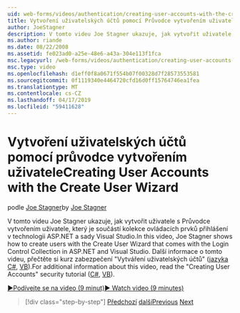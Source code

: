 ```yaml
---
uid: web-forms/videos/authentication/creating-user-accounts-with-the-create-user-wizard
title: Vytvoření uživatelských účtů pomocí Průvodce vytvořením uživatele | Dokumentace Microsoftu
author: JoeStagner
description: V tomto videu Joe Stagner ukazuje, jak vytvořit uživatele s Průvodce vytvořením uživatele, který je součástí kolekce ovládacích prvků přihlášení v technologii ASP.NET a sady Visual Studio. F....
ms.author: riande
ms.date: 08/22/2008
ms.assetid: fe023ad0-a25e-48e6-a43a-304e113f1fca
msc.legacyurl: /web-forms/videos/authentication/creating-user-accounts-with-the-create-user-wizard
msc.type: video
ms.openlocfilehash: d1eff0f8a0671f554b07f00328d7f28573553581
ms.sourcegitcommit: 0f1119340e4464720cfd16d0ff15764746ea1fea
ms.translationtype: MT
ms.contentlocale: cs-CZ
ms.lasthandoff: 04/17/2019
ms.locfileid: "59411628"
---
```

# <a name="creating-user-accounts-with-the-create-user-wizard"></a><span data-ttu-id="fe3f9-104">Vytvoření uživatelských účtů pomocí průvodce vytvořením uživatele</span><span class="sxs-lookup"><span data-stu-id="fe3f9-104">Creating User Accounts with the Create User Wizard</span></span>

<span data-ttu-id="fe3f9-105">podle [Joe Stagner](https://github.com/JoeStagner)</span><span class="sxs-lookup"><span data-stu-id="fe3f9-105">by [Joe Stagner](https://github.com/JoeStagner)</span></span>

<span data-ttu-id="fe3f9-106">V tomto videu Joe Stagner ukazuje, jak vytvořit uživatele s Průvodce vytvořením uživatele, který je součástí kolekce ovládacích prvků přihlášení v technologii ASP.NET a sady Visual Studio.</span><span class="sxs-lookup"><span data-stu-id="fe3f9-106">In this video, Joe Stagner shows how to create users with the Create User Wizard that comes with the Login Control Collection in ASP.NET and Visual Studio.</span></span> <span data-ttu-id="fe3f9-107">Další informace o tomto videu, přečtěte si kurz zabezpečení "Vytváření uživatelských účtů" ([jazyka C#](../../overview/older-versions-security/membership/creating-user-accounts-cs.md), [VB](../../overview/older-versions-security/membership/creating-user-accounts-vb.md)).</span><span class="sxs-lookup"><span data-stu-id="fe3f9-107">For additional information about this video, read the "Creating User Accounts" security tutorial ([C#](../../overview/older-versions-security/membership/creating-user-accounts-cs.md), [VB](../../overview/older-versions-security/membership/creating-user-accounts-vb.md)).</span></span>

[<span data-ttu-id="fe3f9-108">&#9654;Podívejte se na video (9 minut)</span><span class="sxs-lookup"><span data-stu-id="fe3f9-108">&#9654; Watch video (9 minutes)</span></span>](https://channel9.msdn.com/Blogs/ASP-NET-Site-Videos/creating-user-accounts-with-the-create-user-wizard)

> [!div class="step-by-step"]
> <span data-ttu-id="fe3f9-109">[Předchozí](changing-membership-settings-in-the-default-membership-schema.md)
> [další](creating-user-accounts-programmatically.md)</span><span class="sxs-lookup"><span data-stu-id="fe3f9-109">[Previous](changing-membership-settings-in-the-default-membership-schema.md)
[Next](creating-user-accounts-programmatically.md)</span></span>
